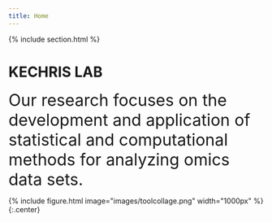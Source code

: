 ```yaml
---
title: Home
---
```



{%
  include section.html
%}

# KECHRIS LAB

<font size = "6"> Our research focuses on the development and application of statistical and computational methods for analyzing omics data 
sets.
</font> 

{%
  include figure.html
  image="images/toolcollage.png"
  width="1000px"
%}
{:.center} 
